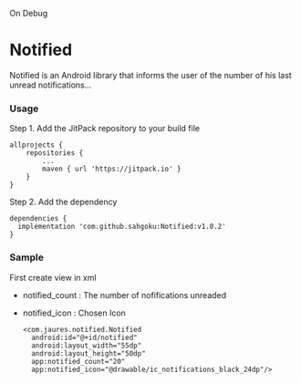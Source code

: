 On Debug

# Notified
Notified is an Android library that informs the user of the number of his last unread notifications...

### Usage
Step 1. Add the JitPack repository to your build file

    allprojects {
        repositories {
		    ...
		    maven { url 'https://jitpack.io' }
    	}
    }
  
Step 2. Add the dependency

    dependencies {
	  implementation 'com.github.sahgoku:Notified:v1.0.2'
    }
 
### Sample
First create view in xml
* notified_count : The number of nofifications unreaded
* notified_icon : Chosen Icon

	  <com.jaures.notified.Notified
		android:id="@+id/notified"
		android:layout_width="55dp"
		android:layout_height="50dp"
		app:notified_count="20"
		app:notified_icon="@drawable/ic_notifications_black_24dp"/>

